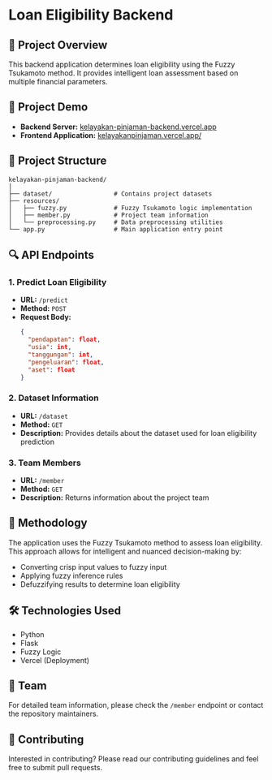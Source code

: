# Loan Eligibility Backend

## 🏦 Project Overview

This backend application determines loan eligibility using the Fuzzy Tsukamoto method. It provides intelligent loan assessment based on multiple financial parameters.

## 🚀 Project Demo

- **Backend Server:** [kelayakan-pinjaman-backend.vercel.app](https://kelayakan-pinjaman-backend.vercel.app)
- **Frontend Application:** [kelayakanpinjaman.vercel.app/](https://kelayakanpinjaman.vercel.app/)

## 📂 Project Structure

```
kelayakan-pinjaman-backend/
│
├── dataset/                 # Contains project datasets
├── resources/
│   ├── fuzzy.py             # Fuzzy Tsukamoto logic implementation
│   ├── member.py            # Project team information
│   └── preprocessing.py     # Data preprocessing utilities
└── app.py                   # Main application entry point
```

## 🔍 API Endpoints

### 1. Predict Loan Eligibility

- **URL:** `/predict`
- **Method:** `POST`
- **Request Body:**
  ```json
  {
    "pendapatan": float,
    "usia": int,
    "tanggungan": int,
    "pengeluaran": float,
    "aset": float
  }
  ```

### 2. Dataset Information

- **URL:** `/dataset`
- **Method:** `GET`
- **Description:** Provides details about the dataset used for loan eligibility prediction

### 3. Team Members

- **URL:** `/member`
- **Method:** `GET`
- **Description:** Returns information about the project team

## 🧠 Methodology

The application uses the Fuzzy Tsukamoto method to assess loan eligibility. This approach allows for intelligent and nuanced decision-making by:

- Converting crisp input values to fuzzy input
- Applying fuzzy inference rules
- Defuzzifying results to determine loan eligibility

## 🛠️ Technologies Used

- Python
- Flask
- Fuzzy Logic
- Vercel (Deployment)

## 👥 Team

For detailed team information, please check the `/member` endpoint or contact the repository maintainers.

## 🤝 Contributing

Interested in contributing? Please read our contributing guidelines and feel free to submit pull requests.
